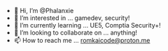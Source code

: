 - 👋 Hi, I’m @Phalanxie
- 👀 I’m interested in ... gamedev, security!
- 🌱 I’m currently learning ... UE5, Comptia Security+!
- 💞️ I’m looking to collaborate on ... anything!
- 📫 How to reach me ... romkaicode@proton.me

<!---
Phalanxie/Phalanxie is a ✨ special ✨ repository because its `README.md` (this file) appears on your GitHub profile.
You can click the Preview link to take a look at your changes.
--->
